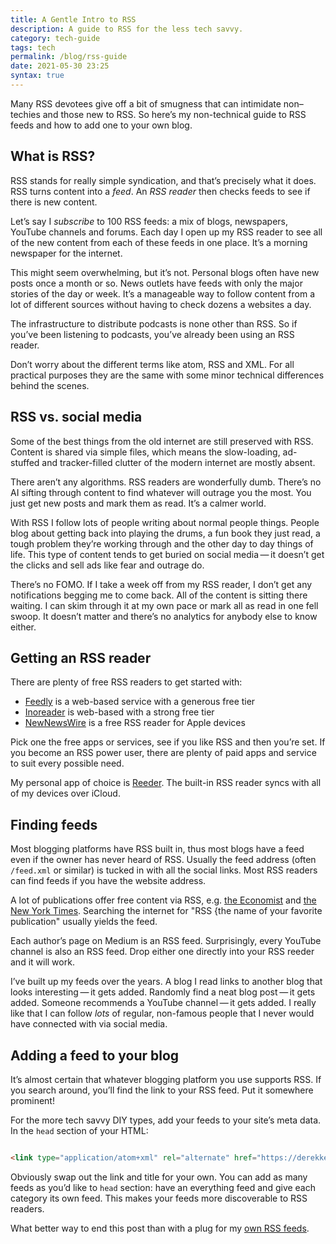 ```yaml
---
title: A Gentle Intro to RSS 
description: A guide to RSS for the less tech savvy. 
category: tech-guide
tags: tech
permalink: /blog/rss-guide 
date: 2021-05-30 23:25 
syntax: true 
---
```


Many RSS devotees give off a bit of smugness that can intimidate non–techies and those new to RSS. So here’s my non-technical guide to RSS feeds and how to add one to your own blog. 

## What is RSS? 

RSS stands for really simple syndication, and that’s precisely what it does. RSS turns content into a *feed*. An *RSS reader* then checks feeds to see if there is new content. 

Let’s say I *subscribe* to 100 RSS feeds: a mix of blogs, newspapers, YouTube channels and forums. Each day I open up my RSS reader to see all of the new content from each of these feeds in one place. It’s a morning newspaper for the internet. 

This might seem overwhelming, but it’s not. Personal blogs often have new posts once a month or so. News outlets have feeds with only the major stories of the day or week. It’s a manageable way to follow content from a lot of different sources without having to check dozens a websites a day. 

The infrastructure to distribute podcasts is none other than RSS. So if you’ve been listening to podcasts, you’ve already been using an RSS reader. 

Don’t worry about the different terms like atom, RSS and XML. For all practical purposes they are the same with some minor technical differences behind the scenes. 

## RSS vs. social media

Some of the best things from the old internet are still preserved with RSS. Content is shared via simple files, which means the slow-loading, ad-stuffed and tracker-filled clutter of the modern internet are mostly absent. 

There aren’t any algorithms. RSS readers are wonderfully dumb. There’s no AI sifting through content to find whatever will outrage you the most. You just get new posts and mark them as read. It’s a calmer world. 

With RSS I follow lots of people writing about normal people things. People blog about getting back into playing the drums, a fun book they just read, a tough problem they’re working through and the other day to day things of life. This type of content tends to get buried on social media&thinsp;—&thinsp;it doesn’t get the clicks and sell ads like fear and outrage do. 

There’s no FOMO. If I take a week off from my RSS reader, I don’t get any notifications begging me to come back. All of the content is sitting there waiting. I can skim through it at my own pace or mark all as read in one fell swoop. It doesn’t matter and there’s no analytics for anybody else to know either. 

## Getting an RSS reader 

There are plenty of free RSS readers to get started with: 
- [Feedly](https://feedly.com) is a web-based service with a generous free tier
- [Inoreader](https://www.inoreader.com) is web-based with a strong free tier
- [NewNewsWire](https://netnewswire.com) is a free RSS reader for Apple devices 

Pick one the free apps or services, see if you like RSS and then you’re set. If you become an RSS power user, there are plenty of paid apps and service to suit every possible need. 

My personal app of choice is [Reeder](https://www.reederapp.com). The built-in RSS reader syncs with all of my devices over iCloud. 

## Finding feeds 

Most blogging platforms have RSS built in, thus most blogs have a feed even if the owner has never heard of RSS. Usually the feed address (often `/feed.xml` or similar) is tucked in with all the social links. Most RSS readers can find feeds if you have the website address.

A lot of publications offer free content via RSS, e.g. [the Economist](https://www.economist.com/rss) and [the New York Times](https://archive.nytimes.com/www.nytimes.com/services/xml/rss/index.html). Searching the internet for "RSS {the name of your favorite publication" usually yields the feed. 

Each author’s page on Medium is an RSS feed. Surprisingly, every YouTube channel is also an RSS feed. Drop either one directly into your RSS reeder and it will work.

I’ve built up my feeds over the years. A blog I read links to another blog that looks interesting&thinsp;—&thinsp;it gets added. Randomly find a neat blog post&thinsp;—&thinsp;it gets added. Someone recommends a YouTube channel&thinsp;—&thinsp;it gets added. I really like that I can follow *lots* of regular, non-famous people that I never would have connected with via social media. 

## Adding a feed to your blog

It’s almost certain that whatever blogging platform you use supports RSS. If you search around, you’ll find the link to your RSS feed. Put it somewhere prominent! 

For the more tech savvy DIY types, add your feeds to your site’s meta data. In the `head` section of your HTML: 

```html 

<link type="application/atom+xml" rel="alternate" href="https://derekkedziora.com/feed.xml" title="Derek Kedziora | All Posts" />

```


Obviously swap out the link and title for your own. You can add as many feeds as you’d like to `head` section: have an everything feed and give each category its own feed. This makes your feeds more discoverable to RSS readers.

What better way to end this post than with a plug for my [own RSS feeds](/about#rss).
